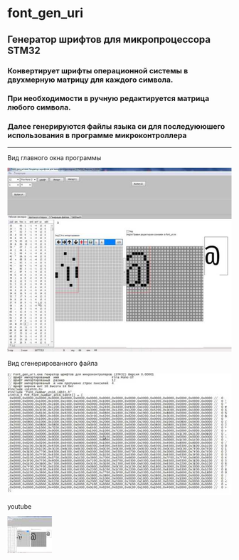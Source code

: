 # font_gen_uri
## Генератор шрифтов для микропроцессора STM32
### Конвертирует шрифты операционной системы  в двухмерную  матрицу для каждого символа.
### При необходимости в ручную редактируется матрица любого символа.
### Далее генерируются  файлы языка си  для последуююшего использования в программе микроконтроллера
___
<p color="red">Вид главного окна программы</p>

![font_number16_16bit c](https://github.com/uri02alex/font_gen_uri/blob/master/SCREN/Main_window.jpg)
<p>Вид сгенерированного файла</p>

![font_number16_16bit c](https://github.com/uri02alex/font_gen_uri/blob/master/SCREN/FontAfteGenerste.jpg)

<p>youtube</p>

[![IMAGE ALT TEXT HERE](https://github.com/uri02alex/font_gen_uri/blob/master/SCREN/Main_window_smal.jpg)](https://www.youtube.com/watch?v=IjuW2qKUalI&t=256s)

